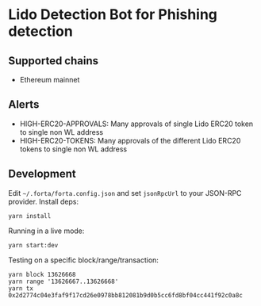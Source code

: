 # Lido Detection Bot for Phishing detection

## Supported chains

* Ethereum mainnet


## Alerts

* HIGH-ERC20-APPROVALS: Many approvals of single Lido ERC20 token to single non WL address 
* HIGH-ERC20-TOKENS: Many approvals of the different Lido ERC20 tokens to single non WL address 


## Development

Edit `~/.forta/forta.config.json` and set `jsonRpcUrl` to your JSON-RPC provider. Install deps:

```
yarn install
```

Running in a live mode:

```
yarn start:dev
```

Testing on a specific block/range/transaction:

```
yarn block 13626668
yarn range '13626667..13626668'
yarn tx 0x2d2774c04e3faf9f17cd26e0978bb812081b9d0b5cc6fd8bf04cc441f92c0a8c
```



